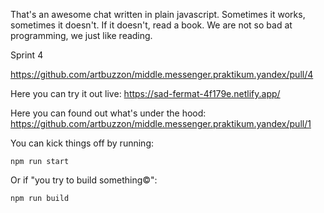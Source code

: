 That's an awesome chat written in plain javascript. Sometimes it works, sometimes it doesn't.
If it doesn't, read a book.
We are not so bad at programming, we just like reading.

Sprint 4

https://github.com/artbuzzon/middle.messenger.praktikum.yandex/pull/4

Here you can try it out live:
https://sad-fermat-4f179e.netlify.app/

Here you can found out what's under the hood:
https://github.com/artbuzzon/middle.messenger.praktikum.yandex/pull/1

You can kick things off by running:

    npm run start

Or if "you try to build something©":

    npm run build

